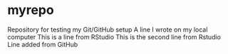 # myrepo
Repository for testing my Git/GitHub setup
A line I wrote on my local computer
This is a line from RStudio
This is the second line from Rstudio
Line added from GitHub
